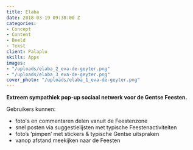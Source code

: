 ```yaml
---
title: Elaba
date: 2018-03-19 09:38:00 Z
categories:
- Concept
- Content
- Beeld
- Tekst
client: Palaplu
skills: Apps
images:
- "/uploads/elaba_2_eva-de-geyter.png"
- "/uploads/elaba_3_eva-de-geyter.png"
cover_photo: "/uploads/elaba_1_eva-de-geyter.png"
---
```


**Extreem sympathiek pop-up sociaal netwerk voor de Gentse Feesten.**

Gebruikers kunnen: 
* foto's en commentaren delen vanuit de Feestenzone  
* snel posten via suggestielijsten met typische Feestenactiviteiten  
* foto’s ‘pimpen’ met stickers & typische Gentse uitspraken  
* vanop afstand meekijken naar de Feesten  

